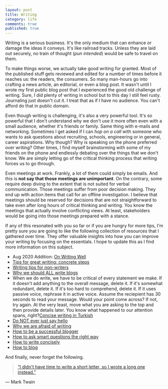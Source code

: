 ```yaml
---
layout: post
title: Writing
category: life
comments: true
published: true
---
```


Writing is a serious business. It's the only medium that can enhance or damage the ideas it conveys. It's like railroad tracks. Unless they are laid out securely, no train of thought (*pun intended*) would be safe to travel on them.

To make things worse, we actually take good writing for granted. Most of the published stuff gets reviewed and edited for a number of times before it reaches us: the readers, the consumers. So many man-hours go into crafting a news article, an editorial, or even a blog post. It wasn't until I wrote my first public blog post that I experienced the good old challenge of writing. Sure, I did plenty of writing in school but to this day I still feel rusty. Journaling just doesn't cut it. I treat that as if I have no audience. You can't afford do that in public domain.

Even though writing is challenging, it's also a very powerful tool. It's so powerful that I don't understand why we don't use it more often even with a small audience, whether it's friends or family. Same thing with e-mails and networking. Sometimes I get asked if I can *hop on a call* with someone who wants to ask questions about recruiting, schools, engineering or in general, career aspirations. Why though? Why is speaking on the phone preferred over writing? Other times, I find myself brainstorming with some of my friends on the phone and endlessly debating over the things that we don't know. We are simply letting go of the critical thinking process that writing forces us to go through.

Even meetings at work. Frankly, a lot of them could simply be emails. And this is **not say that those meetings are unimportant**. On the contrary, some require deep diving to the extent that is not suited for verbal communication. Those meetings suffer from poor decision making. They end up with action items that call for an offline investigation. I believe that meetings should be reserved for decisions that are not straightforward to take even after long hours of critical thinking and writing. You know the meetings that actually involve conflicting views. At least, stakeholders would be going into those meetings prepared with a stance.

If any of this resonated with you so far or if you are hungry for more tips, I'm pretty sure you are going to like the following collection of resources that I gathered over time. They offer valuable insights into how you can improve your writing by focusing on the essentials. I hope to update this as I find more information on this subject.

- Aug 2020 Addition: [On Writing Well](https://sive.rs/book/OnWritingWell)
- [Tips for great writing: concrete steps](http://web.archive.org/web/20050403185924/http://www.testing.com/cgi-bin/blog/2004/11/16)
- [Writing tips for non-writers](https://whatever.scalzi.com/2006/02/12/writing-tips-for-non-writers-who-dont-want-to-work-at-writing/)
- [Why we should ALL write blogs](https://sites.google.com/site/steveyegge2/you-should-write-blogs)
- When we do write, we have to be critical of every statement we make. If it doesn't add anything to the overall message, delete it. If it's somewhat redundant, delete it. If it's too hard to comprehend, delete it. If it uses passive voice, rephrase it in active voice. Assume the reciepient has 30 seconds to read your message. Would your point come across? If not, try again. At the very least, move what you are asking to the top and then provide details later. You know what happened to our attention spans, right?[Concise writing in Turkish](https://twitter.com/tamer_avci/status/1242528726350323713)
- [Do NOT ever just say hello](https://www.nohello.com/)
- [Why we are afraid of writing](https://blog.codinghorror.com/fear-of-writing/)
- [How to be a successful blogger](https://blog.codinghorror.com/how-to-achieve-ultimate-blog-success-in-one-easy-step/)
- [How to ask smart questions the right way](http://www.catb.org/esr/faqs/smart-questions.html)
- [How to write concisely](https://www.npr.org/sections/13.7/2014/02/03/270680304/this-could-have-been-shorter#:~:text=In%20his%20Lettres%20Provinciales%2C%20the,did%20not%20have%20the%20time.)
- [How to blog](https://blog.codinghorror.com/blogging-about-blogging/)

And finally, never forget the following. 

> [“I didn't have time to write a short letter, so I wrote a long one instead.”](https://www.goodreads.com/quotes/21422-i-didn-t-have-time-to-write-a-short-letter-so)

― Mark Twain
